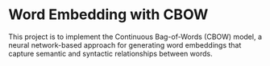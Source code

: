 # Word Embedding with CBOW
This project is to implement the Continuous Bag-of-Words (CBOW) model, a neural network-based approach for generating word embeddings that capture semantic and syntactic relationships between words.

